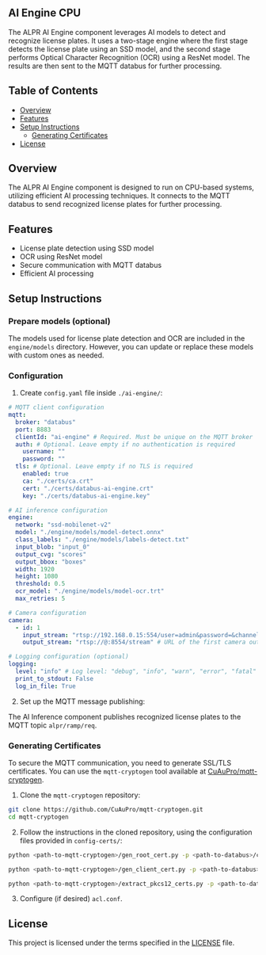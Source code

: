 ## AI Engine CPU

The ALPR AI Engine component leverages AI models to detect and recognize license plates. It uses a two-stage engine where the first stage detects the license plate using an SSD model, and the second stage performs Optical Character Recognition (OCR) using a ResNet model. The results are then sent to the MQTT databus for further processing.

## Table of Contents

- [Overview](#overview)
- [Features](#features)
- [Setup Instructions](#setup-instructions)
    - [Generating Certificates](#generating-certificates)
- [License](#license)

## Overview <a id='overview'></a>

The ALPR AI Engine component is designed to run on CPU-based systems, utilizing efficient AI processing techniques. It connects to the MQTT databus to send recognized license plates for further processing.

## Features <a id='features'></a>

- License plate detection using SSD model
- OCR using ResNet model
- Secure communication with MQTT databus
- Efficient AI processing

## Setup Instructions <a id='setup-instructions'></a>

### Prepare models (optional)

The models used for license plate detection and OCR are included in the `engine/models` directory. However, you can
update or replace these models with custom ones as needed.

### Configuration

1. Create `config.yaml` file inside `./ai-engine/`:

  ```yaml
  # MQTT client configuration
  mqtt:
    broker: "databus"
    port: 8883
    clientId: "ai-engine" # Required. Must be unique on the MQTT broker
    auth: # Optional. Leave empty if no authentication is required
      username: ""
      password: ""
    tls: # Optional. Leave empty if no TLS is required
      enabled: true
      ca: "./certs/ca.crt"
      cert: "./certs/databus-ai-engine.crt"
      key: "./certs/databus-ai-engine.key"

  # AI inference configuration
  engine:
    network: "ssd-mobilenet-v2"
    model: "./engine/models/model-detect.onnx"
    class_labels: "./engine/models/labels-detect.txt"
    input_blob: "input_0"
    output_cvg: "scores"
    output_bbox: "boxes"
    width: 1920
    height: 1080
    threshold: 0.5
    ocr_model: "./engine/models/model-ocr.trt"
    max_retries: 5

  # Camera configuration
  camera:
    - id: 1
      input_stream: "rtsp://192.168.0.15:554/user=admin&password=&channel=1&stream=0.sdp?" # URL of the first camera stream
      output_stream: "rtsp://@:8554/stream" # URL of the first camera output stream

  # Logging configuration (optional)
  logging:
    level: "info" # Log level: "debug", "info", "warn", "error", "fatal"
    print_to_stdout: False
    log_in_file: True
  ```

2. Set up the MQTT message publishing:

The AI Inference component publishes recognized license plates to the MQTT topic `alpr/ramp/req`.

### Generating Certificates  <a id='generating-certificates'></a>

To secure the MQTT communication, you need to generate SSL/TLS certificates. You can use the `mqtt-cryptogen` tool
available at [CuAuPro/mqtt-cryptogen](https://github.com/CuAuPro/mqtt-cryptogen).

1. Clone the `mqtt-cryptogen` repository:

```bash
git clone https://github.com/CuAuPro/mqtt-cryptogen.git
cd mqtt-cryptogen
```

2. Follow the instructions in the cloned repository, using the configuration files provided in `config-certs/`:

```bash
python <path-to-mqtt-cryptogen>/gen_root_cert.py -p <path-to-databus>/config-certs/root_cert_req.json
```

```bash
python <path-to-mqtt-cryptogen>/gen_client_cert.py -p <path-to-databus>/config-certs/client_cert_req.json 
```

```bash
python <path-to-mqtt-cryptogen>/extract_pkcs12_certs.py -p <path-to-databus>/config-certs/extract_pkcs12_req.json
```

3. Configure (if desired) `acl.conf`.

## License <a id='license'></a>

This project is licensed under the terms specified in the [LICENSE](../LICENSE) file.
